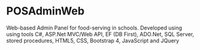 # POSAdminWeb
Web-based Admin Panel for food-serving in schools. Developed using using tools C#,  ASP.Net MVC/Web API, EF (DB First), ADO.Net, SQL Server, stored procedures, HTML5, CSS, Bootstrap  4, JavaScript and JQuery
